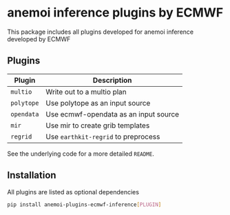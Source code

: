 # anemoi inference plugins by ECMWF

This package includes all plugins developed for anemoi inference developed by ECMWF

## Plugins

| Plugin    | Description                        |
|-----------|------------------------------------|
| `multio`  | Write out to a multio plan         |
| `polytope`| Use polytope as an input source    |
| `opendata`| Use ecmwf-opendata as an input source    |
| `mir`     | Use mir to create grib templates   |
| `regrid`  | Use `earthkit-regrid` to preprocess|

See the underlying code for a more detailed `README`.

## Installation

All plugins are listed as optional dependencies

```bash
pip install anemoi-plugins-ecmwf-inference[PLUGIN]
```
